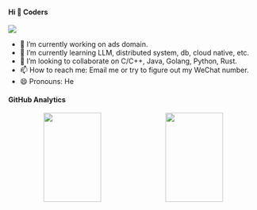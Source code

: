 <!--
**pegasas/pegasas** is a ✨ _special_ ✨ repository because its `README.md` (this file) appears on your GitHub profile.

Here are some ideas to get you started:

- 🔭 I’m currently working on ...
- 🌱 I’m currently learning ...
- 👯 I’m looking to collaborate on ...
- 🤔 I’m looking for help with ...
- 💬 Ask me about ...
- 📫 How to reach me: ...
- 😄 Pronouns: ...
- ⚡ Fun fact: ...
-->

#### Hi 👋 Coders

<img src="https://visitor-badge.laobi.icu/badge?page_id=pegasas.pegasas" style="max-width:100%;">

- 🔭 I’m currently working on ads domain.
- 🌱 I’m currently learning LLM, distributed system, db, cloud native, etc.
- 👯 I’m looking to collaborate on C/C++, Java, Golang, Python, Rust.
- 📫 How to reach me: Email me or try to figure out my WeChat number.
- 😄 Pronouns: He

#### GitHub Analytics

<div align="center">
  <img height="180em" width="48%" src="https://github-readme-stats.vercel.app/api/?username=pegasas&rank_icon=github&bg_color=30,000000,000000&title_color=6762A9&text_color=6c14a6&show_icons=true&include_all_commits=true&count_private=true"/>
  <img height="180em" width="48%" src="https://github-readme-stats.vercel.app/api/top-langs/?username=pegasas&layout=compact&langs_count=8&bg_color=30,000000,000000&title_color=6762A9&text_color=6762A9&show_icons=true&count_private=true"/>
</div>
